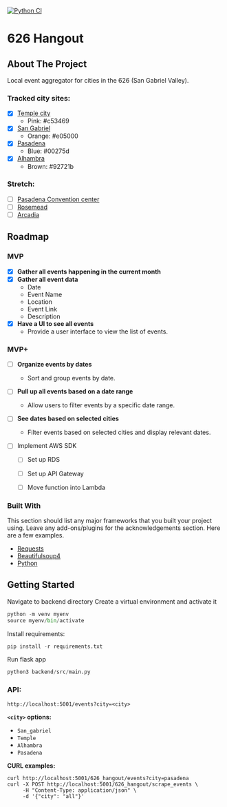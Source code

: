 [![Python CI](https://github.com/martham0/626_hangout/actions/workflows/python-ci.yml/badge.svg)](https://github.com/martham0/626_hangout/actions/workflows/python-ci.yml)
# 626 Hangout

<!-- ABOUT THE PROJECT -->
## About The Project
Local event aggregator for cities in the 626 (San Gabriel Valley).

### Tracked city sites:
- [X] [Temple city](https://www.ci.temple-city.ca.us/)
  - Pink: #c53469
- [X] [San Gabriel](https://www.sangabrielcity.com/)
  - Orange: #e05000
- [X] [Pasadena](https://www.cityofpasadena.net)
  - Blue: #00275d
- [X] [Alhambra](https://www.cityofalhambra.org)
  - Brown: #92721b
### Stretch:
- [ ] [Pasadena Convention center](https://www.visitpasadena.com/convention-center/full-event-calendar/)
- [ ] [Rosemead](https://www.cityofrosemead.org/contacts/city_communication/city_calendar)
- [ ] [Arcadia](https://www.arcadiaca.gov/calendar.php#recreation)
<!-- ROADMAP -->
## Roadmap
### MVP
- [X] **Gather all events happening in the current month**
- [X] **Gather all event data**
  - Date
  - Event Name
  - Location
  - Event Link
  - Description
- [X] **Have a UI to see all events**
  - Provide a user interface to view the list of events.

### MVP+
- [ ] **Organize events by dates**
  - Sort and group events by date.

- [ ] **Pull up all events based on a date range**
  - Allow users to filter events by a specific date range.

- [ ] **See dates based on selected cities**
  - Filter events based on selected cities and display relevant dates.
- [ ] Implement AWS SDK
    - [ ] Set up RDS
    - [ ] Set up API Gateway
    - [ ] Move function into Lambda


### Built With

This section should list any major frameworks that you built your project using. Leave any add-ons/plugins for the acknowledgements section. Here are a few examples.
* [Requests](https://requests.readthedocs.io/en/latest/)
* [Beautifulsoup4](https://www.crummy.com/software/BeautifulSoup/bs4/doc/)
* [Python]()

<!-- GETTING STARTED -->
## Getting Started
  Navigate to backend directory
  Create a virtual environment and activate it
  ```python
  python -m venv myenv
  source myenv/bin/activate
  ```
  
  Install requirements:
  ```python
  pip install -r requirements.txt
  ```
  
  Run flask app
  ```python
  python3 backend/src/main.py
  ```


### API:
  `http://localhost:5001/events?city=<city>`<br>
 
  **`<city>` options:**
  - `San_gabriel`
  - `Temple`
  - `Alhambra`
  - `Pasadena`

**CURL examples:**
```commandline
curl http://localhost:5001/626_hangout/events?city=pasadena 
curl -X POST http://localhost:5001/626_hangout/scrape_events \
     -H "Content-Type: application/json" \
     -d '{"city": "all"}'
```


